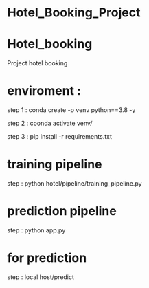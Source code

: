# Hotel_Booking_Project
# Hotel_booking
Project hotel booking


# enviroment : 

step 1 : conda create -p venv python==3.8 -y

step 2 : coonda activate venv/

step 3 : pip install -r requirements.txt



# training pipeline

step : python hotel/pipeline/training_pipeline.py



# prediction pipeline

step : python app.py

# for prediction 

step : local host/predict
